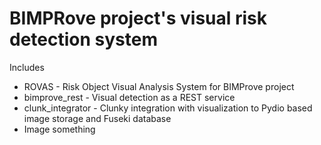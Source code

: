 # BIMPRove project's visual risk detection system

Includes 
 - ROVAS - Risk Object Visual Analysis System for BIMProve project
  - bimprove_rest - Visual detection as a REST service
  - clunk_integrator - Clunky integration with visualization to Pydio based image storage and Fuseki database
 - Image something
